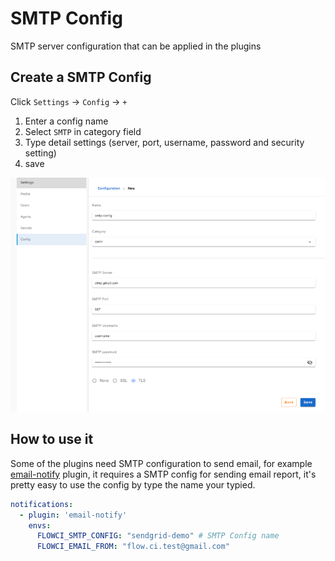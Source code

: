 # SMTP Config

SMTP server configuration that can be applied in the plugins

## Create a SMTP Config

Click `Settings` -> `Config` -> `+`

1. Enter a config name
2. Select `SMTP` in category field
3. Type detail settings (server, port, username, password and security setting)
4. save

![create ssh rsa](./img/smtp_config.png)

## How to use it

Some of the plugins need SMTP configuration to send email, for example [email-notify](https://github.com/flowci-plugins/email-notify) plugin, it requires a SMTP config for sending email report, it's pretty easy to use the config by type the name your typied.

```yml
notifications:
  - plugin: 'email-notify'
    envs:
      FLOWCI_SMTP_CONFIG: "sendgrid-demo" # SMTP Config name
      FLOWCI_EMAIL_FROM: "flow.ci.test@gmail.com"
```
